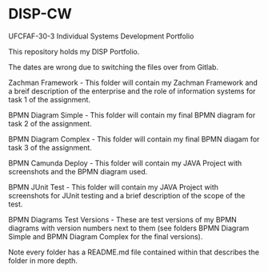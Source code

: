 # DISP-CW

UFCFAF-30-3 Individual Systems Development Portfolio

This repository holds my DISP Portfolio.

The dates are wrong due to switching the files over from Gitlab.

Zachman Framework - This folder will contain my Zachman Framework and a breif description of the enterprise and the role of information systems for task 1 of the assignment.

BPMN Diagram Simple - This folder will contain my final BPMN diagram for task 2 of the assignment.

BPMN Diagram Complex - This folder will contain my final BPMN diagam for task 3 of the assignment.

BPMN Camunda Deploy - This folder will contain my JAVA Project with screenshots and the BPMN diagram used.

BPMN JUnit Test - This folder will contain my JAVA Project with screenshots for JUnit testing and a brief description of the scope of the test.

BPMN Diagrams Test Versions - These are test versions of my BPMN diagrams with version numbers next to them (see folders BPMN Diagram Simple and BPMN Diagram Complex for the final versions).

Note every folder has a README.md file contained within that describes the folder in more depth.
